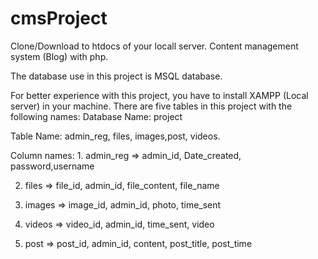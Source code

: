 # cmsProject
Clone/Download to htdocs of your locall server.
Content management system (Blog) with php.

The database use in this project is MSQL database. 


For better experience with this project, you have to install XAMPP (Local server) in your machine.
There are five tables in this project with the following names:
Database Name: project

Table Name: admin_reg, files, images,post, videos.

Column names: 1. admin_reg => admin_id, Date_created, password,username

2. files => file_id, admin_id, file_content, file_name

3. images => image_id, admin_id, photo, time_sent

4. videos => video_id, admin_id, time_sent, video

5. post => post_id, admin_id, content, post_title, post_time

